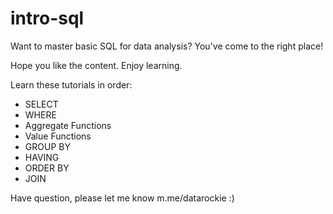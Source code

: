 # intro-sql

Want to master basic SQL for data analysis? You've come to the right place!

Hope you like the content. Enjoy learning.

Learn these tutorials in order:

* SELECT
* WHERE
* Aggregate Functions
* Value Functions
* GROUP BY
* HAVING
* ORDER BY
* JOIN

Have question, please let me know m.me/datarockie :)
